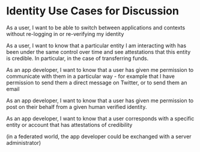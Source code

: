 # Identity Use Cases for Discussion

As a user, I want to be able to switch between applications and contexts without re-logging in or re-verifying my identity

As a user, I want to know that a particular entity I am interacting with has been under the same control over time and see attestations that this entity is credible.  In particular, in the case of transferring funds.

As an app developer, I want to know that a user has given me permission to communicate with them in a particular way - for example that I have permission to send them a direct message on Twitter, or to send them an email

As an app developer, I want to know that a user has given me permission to post on their behalf from a given human verified identity.

As an app developer, I want to know that a user corresponds with a specific entity or account that has attestations of credibility

(in a federated world, the app developer could be exchanged with a server administrator)




